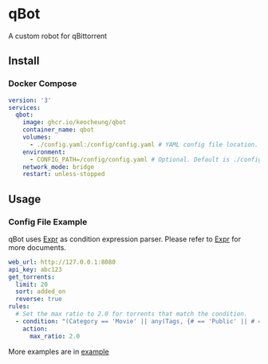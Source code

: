 # qBot
A custom robot for qBittorrent

## Install
### Docker Compose
```yaml
version: '3'
services:
  qbot:
    image: ghcr.io/keocheung/qbot
    container_name: qbot
    volumes:
      - ./config.yaml:/config/config.yaml # YAML config file location. Support YAML & JSON
    environment:
      - CONFIG_PATH=/config/config.yaml # Optional. Default is ./config.yaml
    network_mode: bridge
    restart: unless-stopped
```

## Usage
### Config File Example
qBot uses [Expr](https://github.com/expr-lang/expr) as condition expression parser. Please refer to [Expr](https://github.com/expr-lang/expr) for more documents.
```yaml
web_url: http://127.0.0.1:8080
api_key: abc123
get_torrents:
  limit: 20
  sort: added_on
  reverse: true
rules:
  # Set the max ratio to 2.0 for torrents that match the condition.
  - condition: "(Category == 'Movie' || any(Tags, {# == 'Public' || # == 'Private'})) && MaxRatio == -1"
    action:
      max_ratio: 2.0
```
More examples are in [example](./example)